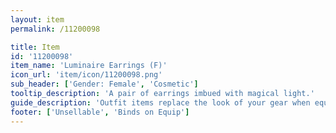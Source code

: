 ```yaml
---
layout: item
permalink: /11200098

title: Item
id: '11200098'
item_name: 'Luminaire Earrings (F)'
icon_url: 'item/icon/11200098.png'
sub_header: ['Gender: Female', 'Cosmetic']
tooltip_description: 'A pair of earrings imbued with magical light.'
guide_description: 'Outfit items replace the look of your gear when equipped.'
footer: ['Unsellable', 'Binds on Equip']
---
```

